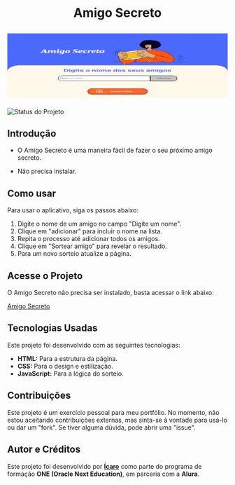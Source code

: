 ﻿<h1 align="center"> Amigo Secreto </h1>

![Essa é a tela do Amigo Secreto.](assets/jogo.png)
---
![Status do Projeto](https://img.shields.io/badge/status-beta-blue)

## **Introdução**
* O Amigo Secreto é uma maneira fácil de fazer o seu próximo amigo secreto. 

* Não precisa instalar.


## **Como usar**

Para usar o aplicativo, siga os passos abaixo:

1. Digite o nome de um amigo no campo "Digite um nome".
2. Clique em "adicionar" para incluir o nome na lista.
3. Repita o processo até adicionar todos os amigos.
4. Clique em "Sortear amigo" para revelar o resultado.
5. Para um novo sorteio atualize a página.


## **Acesse o Projeto**
O Amigo Secreto não precisa ser instalado, basta acessar o link abaixo:

[Amigo Secreto]((https://amigosecreto-lyart.vercel.app/))


## **Tecnologias Usadas**

Este projeto foi desenvolvido com as seguintes tecnologias:

* **HTML:** Para a estrutura da página.
* **CSS:** Para o design e estilização.
* **JavaScript:** Para a lógica do sorteio.

## Contribuições

Este projeto é um exercício pessoal para meu portfólio. No momento, não estou aceitando contribuições externas, mas sinta-se à vontade para usá-lo ou dar um "fork". Se tiver alguma dúvida, pode abrir uma "issue".

## Autor e Créditos


Este projeto foi desenvolvido por **[Ícaro](https://github.com/Seu-Usuario)** como parte do programa de formação **ONE (Oracle Next Education)**, em parceria com a **Alura**.

